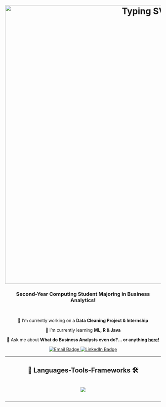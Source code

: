 <h1 align="center">
  <a href="https://git.io/typing-svg">
    <img src="https://readme-typing-svg.demolab.com?font=Fira+Code&center=true&vCenter=true&pause=1000&width=900&height=150&lines=Hey+Visitor+%F0%9F%91%8B;I'm+Elgin!+%F0%9F%A4%9D&size=36" alt="Typing SVG" width="900">
  </a>
</h1>


<h3 align = "center"> Second-Year Computing Student Majoring in Business Analytics! </h3>

<br/>

<div align = "center">
  
  🔭 I’m currently working on a **Data Cleaning Project & Internship**
  
  🌱 I’m currently learning **ML, R & Java**
  
  💬 Ask me about **What do Business Analysts even do?... or anything [here!](https://github.com/finnerrrrr/finnerrrrr/issues)**

</div>

<div align="center">
  <a href="mailto:elginsong18@gmail.com">
    <img src="https://img.shields.io/badge/-Gmail-black?style=flat-square&logo=gmail&logoColor=white" alt="Email Badge">
  </a>
  <a href="https://www.linkedin.com/in/elgin-song-2aba61272">
    <img src="https://img.shields.io/badge/-LinkedIn-blue?style=flat-square&logo=linkedin&logoColor=white" alt="LinkedIn Badge">
  </a>
</div>

 <hr/>

<h2 align="center"> 👾 Languages-Tools-Frameworks 🛠️ </h2>
<br/>
<div align="center">
  <a href="https://skillicons.dev">
    <img src="https://skillicons.dev/icons?i=sql,r,python,postgresql,mysql,java,js,html,css,react,firebase,vscode,github" />
  </a>
</div>

<br/>
<hr/>



<!--
**finnerrrrr/finnerrrrr** is a ✨ _special_ ✨ repository because its `README.md` (this file) appears on your GitHub profile.

Here are some ideas to get you started:

- 🔭 I’m currently working on ...
- 🌱 I’m currently learning ...
- 👯 I’m looking to collaborate on ...
- 🤔 I’m looking for help with ...
- 💬 Ask me about ...
- 📫 How to reach me: ...
- 😄 Pronouns: ...
- ⚡ Fun fact: ...
-->
